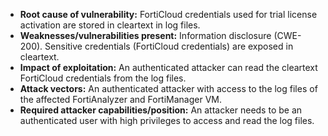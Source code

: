 - **Root cause of vulnerability:** FortiCloud credentials used for trial license activation are stored in cleartext in log files.
- **Weaknesses/vulnerabilities present:** Information disclosure (CWE-200). Sensitive credentials (FortiCloud credentials) are exposed in cleartext.
- **Impact of exploitation:** An authenticated attacker can read the cleartext FortiCloud credentials from the log files.
- **Attack vectors:** An authenticated attacker with access to the log files of the affected FortiAnalyzer and FortiManager VM.
- **Required attacker capabilities/position:** An attacker needs to be an authenticated user with high privileges to access and read the log files.